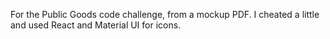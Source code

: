 For the Public Goods code challenge, from a mockup PDF. I cheated a little and used React and Material UI for icons.
